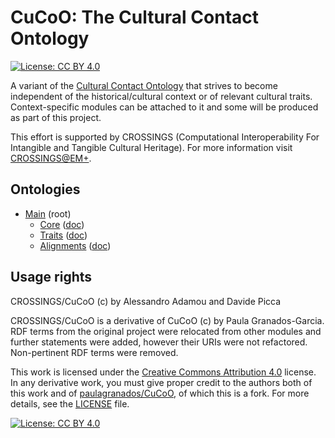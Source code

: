 # CuCoO: The Cultural Contact Ontology

[![License: CC BY 4.0](https://img.shields.io/badge/License-CC%20BY%204.0-lightgrey.svg)](https://creativecommons.org/licenses/by/4.0/)

A variant of the [Cultural Contact Ontology](http://github.com/paulagranados/CuCoO) that strives to become independent of the historical/cultural context or of relevant cultural traits. Context-specific modules can be attached to it and some will be produced as part of this project.

This effort is supported by CROSSINGS (Computational Interoperability For Intangible and Tangible Cultural Heritage). For more information visit [CROSSINGS@EM+](https://www.epfl.ch/labs/emplus/projects/crossings/).

## Ontologies

* [Main](https://crossings.github.io/CuCoO/cucoo) (root)  
    - [Core](https://crossings.github.io/CuCoO/core) ([doc](https://w3id.org/lode/https://crossings.github.io/CuCoO/core?owlapi=true))
    - [Traits](https://crossings.github.io/CuCoO/traits) ([doc](https://w3id.org/lode/https://crossings.github.io/CuCoO/traits?owlapi=true))
    - [Alignments](https://crossings.github.io/CuCoO/align) ([doc](https://w3id.org/lode/https://crossings.github.io/CuCoO/align?owlapi=true))

## Usage rights

CROSSINGS/CuCoO (c) by Alessandro Adamou and Davide Picca

CROSSINGS/CuCoO is a derivative of CuCoO (c) by Paula Granados-Garcia. 
RDF terms from the original project were relocated from other modules and 
further statements were added, however their URIs were not refactored.
Non-pertinent RDF terms were removed.

This work is licensed under the [Creative Commons Attribution 4.0](https://creativecommons.org/licenses/by/4.0/) license. In any derivative work, you must give proper credit to the authors both of this work and of [paulagranados/CuCoO](http://github.com/paulagranados/CuCoO), of which this is a fork. For more details, see the [LICENSE](LICENSE) file.

[![License: CC BY 4.0](https://licensebuttons.net/l/by/4.0/80x15.png)](https://creativecommons.org/licenses/by/4.0/)